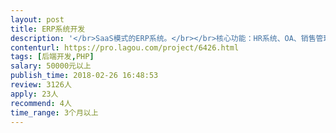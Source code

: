 ```yaml
---                
layout: post       
title: ERP系统开发           
description: '</br>SaaS模式的ERP系统。</br></br>核心功能：HR系统、OA、销售管理、进销存、财务管理。</br></br>参考产品：销售易、口袋助理、管家婆、来肯云商、智慧商贸</br>'     
contenturl: https://pro.lagou.com/project/6426.html      
tags: [后端开发,PHP]            
salary: 50000元以上          
publish_time: 2018-02-26 16:48:53         
review: 3126人                   
apply: 23人                   
recommend: 4人                   
time_range: 3个月以上              
---                 
```


